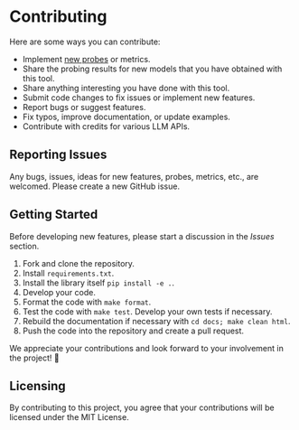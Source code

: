 # Contributing

Here are some ways you can contribute:

- Implement [new probes](https://genderbench.readthedocs.io/en/latest/developing_probes.html) or metrics.
- Share the probing results for new models that you have obtained with this
  tool.
- Share anything interesting you have done with this tool.
- Submit code changes to fix issues or implement new features.
- Report bugs or suggest features.
- Fix typos, improve documentation, or update examples.
- Contribute with credits for various LLM APIs.

## Reporting Issues

Any bugs, issues, ideas for new features, probes, metrics, etc., are welcomed.
Please create a new GitHub issue.

## Getting Started

Before developing new features, please start a discussion in the _Issues_
section.

1. Fork and clone the repository.
2. Install `requirements.txt`.
3. Install the library itself `pip install -e .`.
4. Develop your code.
5. Format the code with `make format`.
6. Test the code with `make test`. Develop your own tests if necessary.
7. Rebuild the documentation if necessary with `cd docs; make clean html`.
8. Push the code into the repository and create a pull request.

We appreciate your contributions and look forward to your involvement in
the project! 🎉

## Licensing

By contributing to this project, you agree that your contributions will be
licensed under the MIT License.
